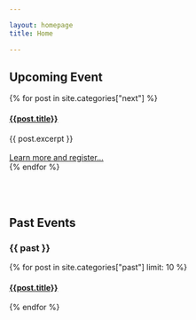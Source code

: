 ```yaml
---

layout: homepage
title: Home

---
```


## Upcoming Event

<a name="{{ next | slugize }}"></a>
{% for post in site.categories["next"] %}
  <article class="archive-item">
    <h4><a href="{{ site.baseurl }}{{ post.url }}">{{post.title}}</a></h4>
    {{ post.excerpt }}
  </article>
  
  <br />
  <a href="{{ site.baseurl }}{{ post.url }}">Learn more and register...</a>

<br />
{% endfor %}

<br />
<br />
<br />
<br />

<script charset="utf-8" type="text/javascript" src="//js.hsforms.net/forms/embed/v2.js"></script>
<script>
  hbspt.forms.create({
    portalId: "48052701",
    formId: "8d1eced9-d6fc-4e06-95f4-f76f736ed257",
    region: "na1"
  });
</script>

## Past Events

<h3 class="category-head">{{ past }}</h3>
<a name="{{ past | slugize }}"></a>
{% for post in site.categories["past"] limit: 10 %}
  <article class="archive-item">
    <h4><a href="{{ site.baseurl }}{{ post.url }}">{{post.title}}</a></h4>
  </article>
{% endfor %}
